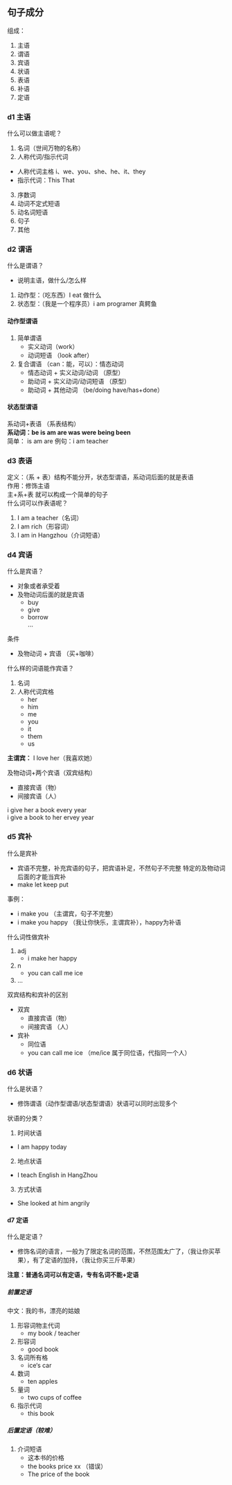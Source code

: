 ## 句子成分

组成：

1. 主语
2. 谓语
3. 宾语
4. 状语
5. 表语
6. 补语
7. 定语

### d1 主语

什么可以做主语呢？

1. 名词（世间万物的名称）
2. 人称代词/指示代词
- 人称代词主格 i、we、you、she、he、it、they
- 指示代词：This That

3. 序数词
4. 动词不定式短语
5. 动名词短语
6. 句子
7. 其他

### d2 谓语

什么是谓语？

- 说明主语，做什么/怎么样

1. 动作型：（吃东西）I eat 做什么
2. 状态型：（我是一个程序员）i am programer 真鳄鱼

#### 动作型谓语

1. 简单谓语
   - 实义动词（work）
   - 动词短语 （look after）
2. 复合谓语 （can：能，可以）：情态动词
   - 情态动词 + 实义动词/动词 （原型）
   - 助动词 + 实义动词/动词短语 （原型）
   - 助动词 + 其他动词 （be/doing have/has+done）

#### 状态型谓语

系动词+表语 （系表结构）  
**系动词：be is am are was were being been**  
简单： is am are
例句：i am teacher

### d3 表语

定义：（系 + 表）结构不能分开，状态型谓语，系动词后面的就是表语  
作用：修饰主语  
主+系+表 就可以构成一个简单的句子  
什么词可以作表语呢？

1. I am a teacher（名词）
2. I am rich（形容词）
3. I am in Hangzhou（介词短语）

### d4 宾语

什么是宾语？

- 对象或者承受着
- 及物动词后面的就是宾语
  - buy
  - give
  - borrow  
    ...

条件

- 及物动词 + 宾语 （买+咖啡）

什么样的词语能作宾语？

1. 名词
2. 人称代词宾格
   - her
   - him
   - me
   - you
   - it
   - them
   - us

**主谓宾：** I love her（我喜欢她）

及物动词+两个宾语（双宾结构）
- 直接宾语（物）
- 间接宾语（人）

i give her a book every year  
i give a book to her ervey year


### d5 宾补
什么是宾补
- 宾语不完整，补充宾语的句子，把宾语补足，不然句子不完整
特定的及物动词 后面的才能当宾补
- make let keep put

事例：
- i make you （主谓宾，句子不完整）
- i make you happy （我让你快乐，主谓宾补），happy为补语

什么词性做宾补
1. adj
   - i make her happy
2. n
   - you can call me ice 
3. ...

双宾结构和宾补的区别
- 双宾
   - 直接宾语（物）
   - 间接宾语 （人）
- 宾补
   - 同位语
   - you can call me ice （me/ice 属于同位语，代指同一个人）

### d6 状语
什么是状语？
- 修饰谓语（动作型谓语/状态型谓语）状语可以同时出现多个 

状语的分类？
1. 时间状语
- I am happy today
2. 地点状语
- I teach English in HangZhou
3. 方式状语
- She looked at him angrily

#### d7 定语
什么是定语？
- 修饰名词的语言，一般为了限定名词的范围，不然范围太广了，（我让你买苹果），有了定语的加持，（我让你买三斤苹果）  

**注意：普通名词可以有定语，专有名词不能+定语**

##### 前置定语
中文：我的书，漂亮的姑娘
1. 形容词物主代词
   - my book / teacher
2. 形容词
   - good book
3. 名词所有格
   - ice‘s car
4. 数词
   - ten apples
5. 量词
   - two cups of coffee
6. 指示代词
   - this book

##### 后置定语（较难）
1. 介词短语
   - 这本书的价格
   - the books price xx （错误）
   - The price of the book

